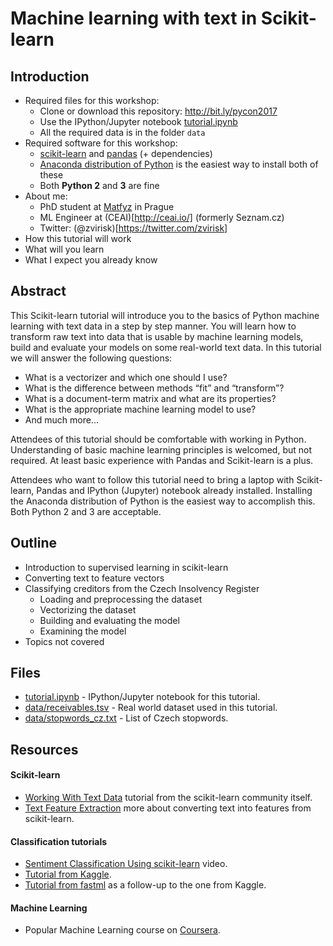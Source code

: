 # Machine learning with text in Scikit-learn

## Introduction

* Required files for this workshop:
  * Clone or download this repository: http://bit.ly/pycon2017
  * Use the IPython/Jupyter notebook [tutorial.ipynb](tutorial.ipynb)
  * All the required data is in the folder `data`
* Required software for this workshop:
  * [scikit-learn](http://scikit-learn.org/) and [pandas](http://pandas.pydata.org/) (+ dependencies)
  * [Anaconda distribution of Python](https://www.continuum.io/downloads) is the easiest way to install both of these
  * Both **Python 2** and **3** are fine
* About me:
  * PhD student at [Matfyz](http://www.matfyz.cz/) in Prague
  * ML Engineer at (CEAI)[http://ceai.io/] (formerly Seznam.cz)
  * Twitter: (@zvirisk)[https://twitter.com/zvirisk]
* How this tutorial will work
* What will you learn
* What I expect you already know

## Abstract
This Scikit-learn tutorial will introduce you to the basics of Python machine learning with text data in a step by step manner. You will learn how to transform raw text into data that is usable by machine learning models, build and evaluate your models on some real-world text data. In this tutorial we will answer the following questions:
* What is a vectorizer and which one should I use?
* What is the difference between methods “fit” and “transform”?
* What is a document-term matrix and what are its properties?
* What is the appropriate machine learning model to use?
* And much more...

Attendees of this tutorial should be comfortable with working in Python. Understanding of basic machine learning principles is welcomed, but not required. At least basic experience with Pandas and Scikit-learn is a plus.

Attendees who want to follow this tutorial need to bring a laptop with Scikit-learn, Pandas and IPython (Jupyter) notebook already installed. Installing the Anaconda distribution of Python is the easiest way to accomplish this. Both Python 2 and 3 are acceptable.

## Outline
* Introduction to supervised learning in scikit-learn
* Converting text to feature vectors
* Classifying creditors from the Czech Insolvency Register
  * Loading and preprocessing the dataset
  * Vectorizing the dataset
  * Building and evaluating the model
  * Examining the model
* Topics not covered

## Files
* [tutorial.ipynb](tutorial.ipynb) - IPython/Jupyter notebook for this tutorial.
* [data/receivables.tsv](data/receivables.tsv) - Real world dataset used in this tutorial.
* [data/stopwords_cz.txt](data/stopwords_cz.txt) - List of Czech stopwords.

## Resources
#### Scikit-learn
* [Working With Text Data](http://scikit-learn.org/stable/tutorial/text_analytics/working_with_text_data.html) tutorial from the scikit-learn community itself.
* [Text Feature Extraction](http://scikit-learn.org/stable/modules/feature_extraction.html#text-feature-extraction) more about converting text into features from scikit-learn.

#### Classification tutorials
* [Sentiment Classification Using scikit-learn](https://www.youtube.com/watch?v=y3ZTKFZ-1QQ) video.
* [Tutorial from Kaggle](https://www.kaggle.com/c/word2vec-nlp-tutorial/details/part-1-for-beginners-bag-of-words).
* [Tutorial from fastml](http://fastml.com/classifying-text-with-bag-of-words-a-tutorial/) as a follow-up to the one from Kaggle.

#### Machine Learning
* Popular Machine Learning course on [Coursera](https://www.coursera.org/learn/machine-learning).
